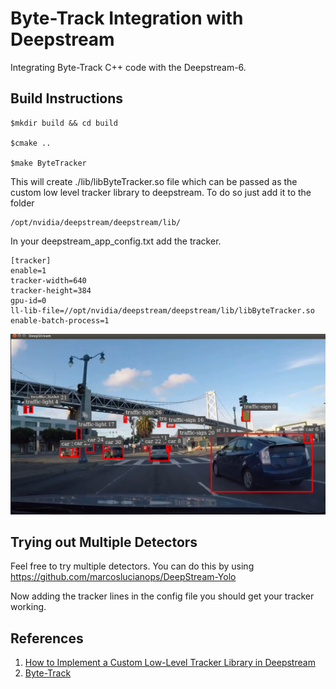 # Byte-Track Integration with Deepstream
Integrating Byte-Track C++ code with the Deepstream-6.

## Build Instructions
```
$mkdir build && cd build  

$cmake ..  

$make ByteTracker  
```

This will create ./lib/libByteTracker.so file which can be passed as the custom low level tracker library to deepstream.
To do so just add it to the folder 
```
/opt/nvidia/deepstream/deepstream/lib/
```

In your deepstream_app_config.txt add the tracker.
```
[tracker]
enable=1
tracker-width=640
tracker-height=384
gpu-id=0
ll-lib-file=//opt/nvidia/deepstream/deepstream/lib/libByteTracker.so
enable-batch-process=1
```

![DeepStream Example](/images/deepstream-pic.png "DeepStream Example")

## Trying out Multiple Detectors
Feel free to try multiple detectors. You can do this by using https://github.com/marcoslucianops/DeepStream-Yolo

Now adding the tracker lines in the config file you should get your tracker working. 


## References
1. [How to Implement a Custom Low-Level Tracker Library in Deepstream](https://docs.nvidia.com/metropolis/deepstream/dev-guide/text/DS_plugin_gst-nvtracker.html#how-to-implement-a-custom-low-level-tracker-library)
2. [Byte-Track](https://github.com/ifzhang/ByteTrack)
